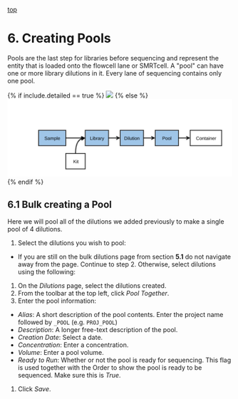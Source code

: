 <a name="pools"  href="#" id="toplink">top</a>

# 6. Creating Pools

Pools are the last step for libraries before sequencing and represent the
entity that is loaded onto the flowcell lane or SMRTcell. A "pool" can have one or more
library dilutions in it. Every lane of sequencing contains only one pool.

{% if include.detailed == true %}
<img src="pics/flow-pool.svg"/>
{% else %}
<img src="pics/plain-flow-pool.svg"/>
{% endif %}

## 6.1 Bulk creating a Pool

Here we will pool all of the dilutions we added previously to make a single pool
of 4 dilutions.

1. Select the dilutions you wish to pool:
  * If you are still on the bulk dilutions page from section **5.1** do not navigate away from the page. Continue to step 2. Otherwise, select dilutions using the following:
  1. On the _Dilutions_ page, select the dilutions created.
1. From the toolbar at the top left, click _Pool Together_.
1. Enter the pool information:
  * _Alias_: A short description of the pool contents. Enter the project name
followed by `_POOL` (e.g. `PROJ_POOL`)
  * _Description_: A longer free-text description of the pool.
  * _Creation Date_: Select a date.
  * _Concentration_: Enter a concentration.
  * _Volume_: Enter a pool volume.
  * _Ready to Run_: Whether or not the pool is ready for sequencing. This flag
     is used together with the Order to show the pool is ready to be sequenced.
     Make sure this is _True_.
1. Click _Save_.
